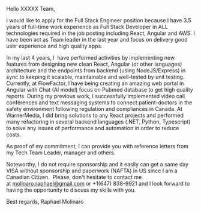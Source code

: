 
Hello XXXXX Team,

I would like to apply for the Full Stack Engineer position because I have 3.5 years of full-time work experience as Full Stack Developer in ALL technologies required in the job posting including React, Angular and AWS. I have been act as Team leader in the last year and focus on delivery good user experience and high quality apps. 

In my last 4 years, I  have performed activities by implementing new features from designing new clean React, Angular (or other languages) architecture and the endpoints from backend (using NodeJS/Express) in sync to keeping it scalable, maintainable and well-tested by unit testing.  Currently, at FlowFactor, I have being creating an amazing web portal in Angular with Chat (AI model) focus on Pubmed database to get high quality reports. During my previous work, I successfully implemented video call conferences and text messaging systems to connect patient-doctors in the safety environment following regulation and compliances in Canada. At WarnerMedia, I did bring solutions to any React projects and performed many refactoring in several backend languages (.NET, Python, Typescript) to solve any issues of performance and automation in order to reduce costs.

As proof of my commitment, I can provide you with reference letters from my Tech Team Leader, manager and others.  

Noteworthy, I do not require sponsorship and it easily can get a same day VISA without sponsorship and paperwork (NAFTA) in US since I am a Canadian Citizen.  Please, don't hesitate to contact me at [molinaro.raphael@gmail.com](molinaro.raphael@gmail.com) or +1(647) 838-9921 and I look forward to having the opportunity to discuss my skills with you.


Best regards,
Raphael Molinaro